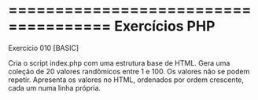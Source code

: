 =====================================
Exercícios PHP
=====================================
Exercício 010
[BASIC]

Cria o script index.php com uma estrutura base de HTML.
Gera uma coleção de 20 valores randômicos entre 1 e 100.
Os valores não se podem repetir.
Apresenta os valores no HTML, ordenados por ordem crescente,
cada um numa linha própria.
